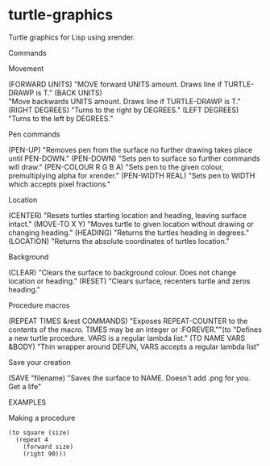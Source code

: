 # turtle-graphics
Turtle graphics for Lisp using xrender.

Commands

Movement

(FORWARD UNITS)
	"MOVE forward UNITS amount. Draws line if TURTLE-DRAWP is T."
(BACK UNITS)     
	"Move backwards UNITS amount. Draws line if TURTLE-DRAWP is T."
(RIGHT DEGREES) 
	"Turns to the right by DEGREES."
(LEFT DEGREES) 
	"Turns to the left by DEGREES."

Pen commands

(PEN-UP)
	"Removes pen from the surface no further drawing takes place until PEN-DOWN."
(PEN-DOWN)
	"Sets pen to surface so further commands will draw."
(PEN-COLOUR R G B A)
	"Sets pen to the given colour, premultiplying alpha for xrender."
(PEN-WIDTH REAL)
	"Sets pen to WIDTH which accepts pixel fractions."


Location

(CENTER) 
	"Resets turtles starting location and heading, leaving surface intact."
(MOVE-TO X Y)
	"Moves turtle to given location without drawing or changing heading."
(HEADING) 
	"Returns the turtles heading in degrees."
(LOCATION)
	"Returns the absolute coordinates of turtles location."

Background

(CLEAR)
	"Clears the surface to background colour. Does not change location or heading."
(RESET)
	"Clears surface, recenters turtle and zeros heading."

Procedure macros

(REPEAT TIMES &rest COMMANDS) 
	"Exposes REPEAT-COUNTER to the contents of the macro. TIMES may be an integer or :FOREVER.""(to   "Defines a new turtle procedure. VARS is a regular lambda list."
(TO NAME VARS &BODY)
	"Thin wrapper around DEFUN, VARS accepts a regular lambda list"

Save your creation

(SAVE "filename) "Saves the surface to NAME. Doesn't add .png for you. Get a life"

EXAMPLES

Making a procedure

    (to square (size)  
      (repeat 4  
        (forward size)
        (right 90)))
